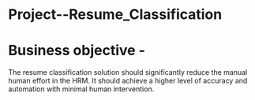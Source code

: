 # Project--Resume_Classification
# Business objective -  
The resume classification solution should significantly reduce the manual human effort in the HRM. 
It should achieve a higher level of accuracy and automation with minimal human intervention.
